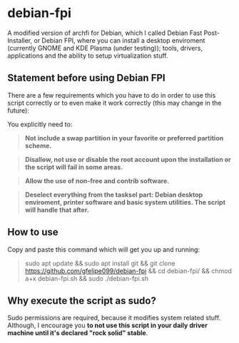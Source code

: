 # debian-fpi
A modified version of archfi for Debian, which I called Debian Fast Post-Installer, or Debian FPI, where you can install a desktop enviroment (currently GNOME and KDE Plasma (under testing)); tools, drivers, applications and the ability to setup virtualization stuff.

## Statement before using Debian FPI
There are a few requirements which you have to do in order to use this script correctly or to even make it work correctly (this may change in the future):

You explicitly need to:
> **Not include a swap partition in your favorite or preferred partition scheme.**

> **Disallow, not use or disable the root account upon the installation or the script will fail in some areas.**

> **Allow the use of non-free and contrib software.**

> **Deselect everything from the tasksel part: Debian desktop enviroment, printer software and basic system utilities. The script will handle that after.**

## How to use
Copy and paste this command which will get you up and running:
> sudo apt update && sudo apt install git && git clone https://github.com/gfelipe099/debian-fpi && cd debian-fpi/ && chmod a+x debian-fpi.sh && sudo ./debian-fpi.sh

## Why execute the script as sudo?
Sudo permissions are required, because it modifies system related stuff. Although, I encourage you **to not use this script in your daily driver machine until it's declared "rock solid" stable**.
